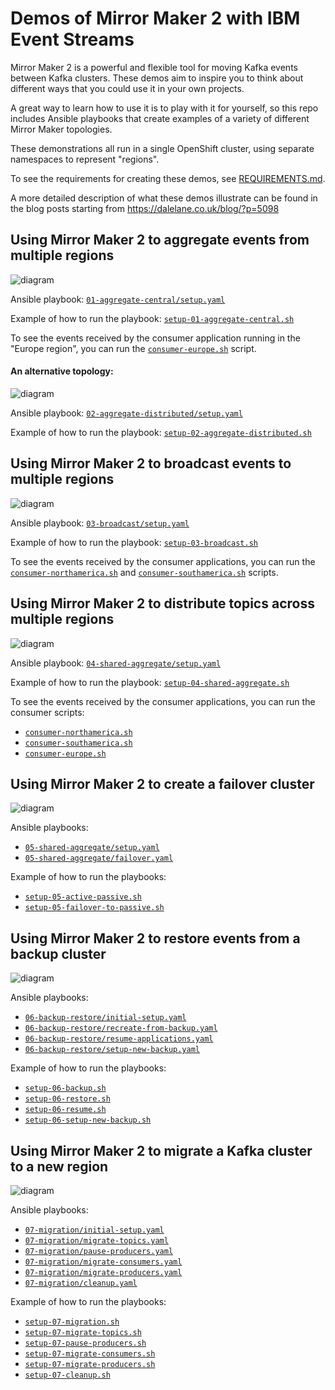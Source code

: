 # Demos of Mirror Maker 2 with IBM Event Streams

Mirror Maker 2 is a powerful and flexible tool for moving Kafka events between Kafka clusters. These demos aim to inspire you to think about different ways that you could use it in your own projects.

A great way to learn how to use it is to play with it for yourself, so this repo includes Ansible playbooks that create examples of a variety of different Mirror Maker topologies.

These demonstrations all run in a single OpenShift cluster, using separate namespaces to represent "regions".

To see the requirements for creating these demos, see [REQUIREMENTS.md](./REQUIREMENTS.md).

A more detailed description of what these demos illustrate can be found in the blog posts starting from https://dalelane.co.uk/blog/?p=5098

## Using Mirror Maker 2 to aggregate events from multiple regions

![diagram](./01-aggregate-central/diagram.png)

Ansible playbook: [`01-aggregate-central/setup.yaml`](./01-aggregate-central/setup.yaml)

Example of how to run the playbook: [`setup-01-aggregate-central.sh`](./setup-01-aggregate-central.sh)

To see the events received by the consumer application running in the "Europe region", you can run the [`consumer-europe.sh`](./consumer-europe.sh) script.

#### An alternative topology:

![diagram](./02-aggregate-distributed/diagram.png)

Ansible playbook: [`02-aggregate-distributed/setup.yaml`](./02-aggregate-distributed/setup.yaml)

Example of how to run the playbook: [`setup-02-aggregate-distributed.sh`](./setup-02-aggregate-distributed.sh)

## Using Mirror Maker 2 to broadcast events to multiple regions

![diagram](./03-broadcast/diagram.png)

Ansible playbook: [`03-broadcast/setup.yaml`](./03-broadcast/setup.yaml)

Example of how to run the playbook: [`setup-03-broadcast.sh`](./setup-03-broadcast.sh)

To see the events received by the consumer applications, you can run the [`consumer-northamerica.sh`](./consumer-northamerica.sh) and [`consumer-southamerica.sh`](./consumer-southamerica.sh) scripts.

## Using Mirror Maker 2 to distribute topics across multiple regions

![diagram](./04-shared-aggregate/diagram.png)

Ansible playbook: [`04-shared-aggregate/setup.yaml`](./04-shared-aggregate/setup.yaml)

Example of how to run the playbook: [`setup-04-shared-aggregate.sh`](./setup-04-shared-aggregate.sh)

To see the events received by the consumer applications, you can run the consumer scripts:
- [`consumer-northamerica.sh`](./consumer-northamerica.sh)
- [`consumer-southamerica.sh`](./consumer-southamerica.sh)
- [`consumer-europe.sh`](./consumer-europe.sh)

## Using Mirror Maker 2 to create a failover cluster

![diagram](./05-active-passive/diagram.png)

Ansible playbooks:
- [`05-shared-aggregate/setup.yaml`](./05-active-passive/setup.yaml)
- [`05-shared-aggregate/failover.yaml`](./05-active-passive/failover.yaml)

Example of how to run the playbooks:
- [`setup-05-active-passive.sh`](./setup-05-active-passive.sh)
- [`setup-05-failover-to-passive.sh`](./setup-05-failover-to-passive.sh)

## Using Mirror Maker 2 to restore events from a backup cluster

![diagram](./06-backup-restore/01-initial-setup/diagram.png)

Ansible playbooks:
- [`06-backup-restore/initial-setup.yaml`](./06-backup-restore/initial-setup.yaml)
- [`06-backup-restore/recreate-from-backup.yaml`](./06-backup-restore/recreate-from-backup.yaml)
- [`06-backup-restore/resume-applications.yaml`](./06-backup-restore/resume-applications.yaml)
- [`06-backup-restore/setup-new-backup.yaml`](./06-backup-restore/setup-new-backup.yaml)

Example of how to run the playbooks:
- [`setup-06-backup.sh`](./setup-06-backup.sh)
- [`setup-06-restore.sh`](./setup-06-restore.sh)
- [`setup-06-resume.sh`](./setup-06-resume.sh)
- [`setup-06-setup-new-backup.sh`](./setup-06-setup-new-backup.sh)

## Using Mirror Maker 2 to migrate a Kafka cluster to a new region

![diagram](./07-migration/01-initial-setup/diagram.png)

Ansible playbooks:
- [`07-migration/initial-setup.yaml`](./07-migration/initial-setup.yaml)
- [`07-migration/migrate-topics.yaml`](./07-migration/migrate-topics.yaml)
- [`07-migration/pause-producers.yaml`](./07-migration/pause-producers.yaml)
- [`07-migration/migrate-consumers.yaml`](./07-migration/migrate-consumers.yaml)
- [`07-migration/migrate-producers.yaml`](./07-migration/migrate-producers.yaml)
- [`07-migration/cleanup.yaml`](./07-migration/cleanup.yaml)

Example of how to run the playbooks:
- [`setup-07-migration.sh`](./setup-07-migration.sh)
- [`setup-07-migrate-topics.sh`](./setup-07-migrate-topics.sh)
- [`setup-07-pause-producers.sh`](./setup-07-pause-producers.sh)
- [`setup-07-migrate-consumers.sh`](./setup-07-migrate-consumers.sh)
- [`setup-07-migrate-producers.sh`](./setup-07-migrate-producers.sh)
- [`setup-07-cleanup.sh`](./setup-07-cleanup.sh)
